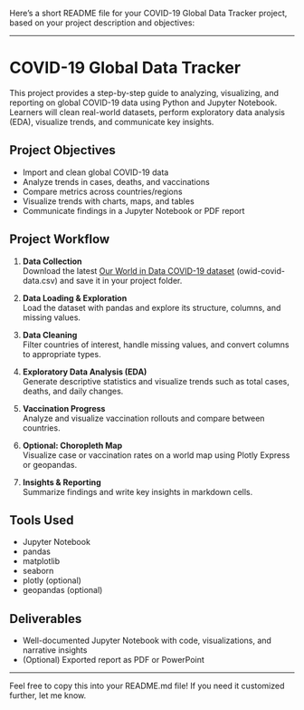 Here’s a short README file for your COVID-19 Global Data Tracker project, based on your project description and objectives:

---

# COVID-19 Global Data Tracker

This project provides a step-by-step guide to analyzing, visualizing, and reporting on global COVID-19 data using Python and Jupyter Notebook. Learners will clean real-world datasets, perform exploratory data analysis (EDA), visualize trends, and communicate key insights.

## Project Objectives

- Import and clean global COVID-19 data
- Analyze trends in cases, deaths, and vaccinations
- Compare metrics across countries/regions
- Visualize trends with charts, maps, and tables
- Communicate findings in a Jupyter Notebook or PDF report

## Project Workflow

1. **Data Collection**  
   Download the latest [Our World in Data COVID-19 dataset](https://github.com/owid/covid-19-data/tree/master/public/data) (owid-covid-data.csv) and save it in your project folder.

2. **Data Loading & Exploration**  
   Load the dataset with pandas and explore its structure, columns, and missing values.

3. **Data Cleaning**  
   Filter countries of interest, handle missing values, and convert columns to appropriate types.

4. **Exploratory Data Analysis (EDA)**  
   Generate descriptive statistics and visualize trends such as total cases, deaths, and daily changes.

5. **Vaccination Progress**  
   Analyze and visualize vaccination rollouts and compare between countries.

6. **Optional: Choropleth Map**  
   Visualize case or vaccination rates on a world map using Plotly Express or geopandas.

7. **Insights & Reporting**  
   Summarize findings and write key insights in markdown cells.

## Tools Used

- Jupyter Notebook
- pandas
- matplotlib
- seaborn
- plotly (optional)
- geopandas (optional)

## Deliverables

- Well-documented Jupyter Notebook with code, visualizations, and narrative insights
- (Optional) Exported report as PDF or PowerPoint

---

Feel free to copy this into your README.md file! If you need it customized further, let me know.
